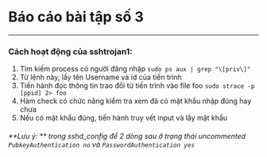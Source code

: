 # Báo cáo bài tập số 3
***
### Cách hoạt động của sshtrojan1:
1. Tìm kiếm process có người đăng nhập `sudo ps aux | grep "\[priv\]"`
2. Từ lệnh này, lấy tên Username và id của tiến trình
3. Tiến hành đọc thông tin trao đổi từ tiến trình vào file foo `sudo strace -p [ppid] 2> foo`
4. Hàm check có chức năng kiểm tra xem đã có mật khẩu nhập đúng hay chưa
5. Nếu có mật khẩu đúng, tiến hành truy vết input và lấy mật khẩu

###### **Lưu ý: ** trong sshd_config để 2 dòng sau ở trạng thái uncommented `PubkeyAuthentication no` và `PasswordAuthentication yes`